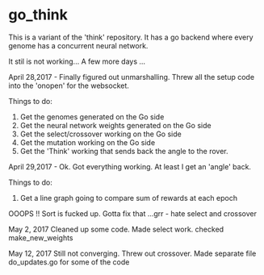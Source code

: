 # go_think
This is a variant of the 'think' repository. It has a go backend where every genome has
a concurrent neural network.

It stil is not working... A few more days ... 

April 28,2017 - Finally figured out unmarshalling. Threw all the setup
code into the 'onopen' for the websocket. 

Things to do:

1. Get the genomes generated on the Go side
2. Get the neural network weights generated on the Go side
3. Get the select/crossover working on the Go side
4. Get the mutation working on the Go side
5. Get the 'Think' working that sends back the angle to the rover.

April 29,2017 - Ok. Got everything working. At least I get an 'angle' back.

Things to do:

1. Get a line graph going to compare sum of rewards at each epoch

OOOPS !! Sort is fucked up. Gotta fix that ...grr - hate select and crossover


May 2, 2017 Cleaned up some code. Made select work. checked make_new_weights

May 12, 2017 Still not converging. Threw out crossover. Made separate file 
    do_updates.go for some of the code

